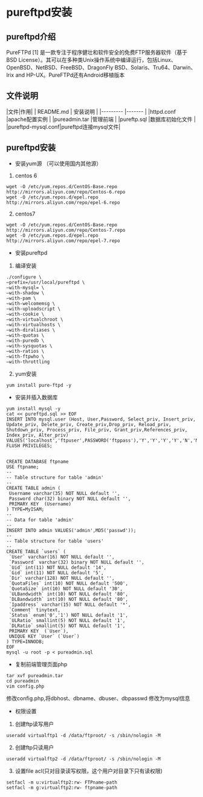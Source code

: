 # pureftpd安装 
## pureftpd介绍 
PureFTPd [1]  是一款专注于程序健壮和软件安全的免费FTP服务器软件（基于BSD License）。其可以在多种类Unix操作系统中编译运行，包括Linux、OpenBSD、NetBSD、FreeBSD、DragonFly BSD、Solaris、Tru64、Darwin、Irix and HP-UX。PureFTPd还有Android移植版本
## 文件说明
|文件|作用|
| README.md         |  安装说明           | 
|---------          |-------             |
|httpd.conf         |apache配置实例       |
|pureadmin.tar      |管理前端             |
|pureftp.sql        |数据库初始化文件      |
|pureftpd-mysql.conf|pureftpd连接mysql文件|
## pureftpd安装  
+ 安装yum源 （可以使用国内其他源） 
1. centos 6
```
wget -O /etc/yum.repos.d/CentOS-Base.repo http://mirrors.aliyun.com/repo/Centos-6.repo 
wget -O /etc/yum.repos.d/epel.repo http://mirrors.aliyun.com/repo/epel-6.repo
```
2. centos7
```
wget -O /etc/yum.repos.d/CentOS-Base.repo http://mirrors.aliyun.com/repo/Centos-7.repo
wget -O /etc/yum.repos.d/epel.repo http://mirrors.aliyun.com/repo/epel-7.repo
```
+ 安装pureftpd
1. 编译安装  
```
./configure \
–prefix=/usr/local/pureftpd \
–with-mysql= \
–with-shadow \
–with-pam \
–with-welcomemsg \
–with-uploadscript \
–with-cookie \
–with-virtualchroot \
–with-virtualhosts \
–with-diraliases \
–with-quotas \
–with-puredb \
–with-sysquotas \
–with-ratios \
–with-ftpwho \
–with-throttling
```
2. yum安装
```
yum install pure-ftpd -y
```
+ 安装并插入数据库  
```
yum install mysql -y
cat << pureftpd.sql >> EOF
INSERT INTO mysql.user (Host, User,Password, Select_priv, Insert_priv, Update_priv, Delete_priv, Create_priv,Drop_priv, Reload_priv, Shutdown_priv, Process_priv, File_priv, Grant_priv,References_priv, Index_priv, Alter_priv) VALUES('localhost','ftpuser',PASSWORD('ftppass'),'Y','Y','Y','Y','N','N','N','N','N','N','N','N','N','N');
FLUSH PRIVILEGES;


CREATE DATABASE ftpname
USE ftpname;
--
-- Table structure for table 'admin'
--
CREATE TABLE admin (
 Username varchar(35) NOT NULL default '',
 Password char(32) binary NOT NULL default '',
 PRIMARY KEY  (Username)
) TYPE=MyISAM;
--
-- Data for table 'admin'
--
INSERT INTO admin VALUES('admin',MD5('passwd'));
--
-- Table structure for table 'users'
--
CREATE TABLE `users` (
 `User` varchar(16) NOT NULL default '',
 `Password` varchar(32) binary NOT NULL default '',
 `Uid` int(11) NOT NULL default '14',
 `Gid` int(11) NOT NULL default '5',
 `Dir` varchar(128) NOT NULL default '',
 `QuotaFiles` int(10) NOT NULL default '500',
 `QuotaSize` int(10) NOT NULL default '30',
 `ULBandwidth` int(10) NOT NULL default '80',
 `DLBandwidth` int(10) NOT NULL default '80',
 `Ipaddress` varchar(15) NOT NULL default '*',
 `Comment` tinytext,
 `Status` enum('0','1') NOT NULL default '1',
 `ULRatio` smallint(5) NOT NULL default '1',
 `DLRatio` smallint(5) NOT NULL default '1',
 PRIMARY KEY  (`User`),
 UNIQUE KEY `User` (`User`)
) TYPE=INNODB; 
EOF
mysql -u root -p < pureadmin.sql
```

+ 复制前端管理页面php
```
tar xvf pureadmin.tar
cd pureadmin
vim config.php
```
修改config.php,将dbhost、dbname、dbuser、dbpasswd	修改为mysql信息
+ 权限设置
1. 创建ftp读写用户  
```
useradd virtualftp1 -d /data/ftproot/ -s /sbin/nologin -M
```
2. 创建ftp只读用户
```
useradd virtualftp2 -d /data/ftproot/ -s /sbin/nologin -M
```
3. 设置file acl(只对目录读写权限，这个用户对目录下只有读权限)
```
setfacl -m u:virtualftp2:rw- FTPname-path
setfacl -m g:virtualftp2:rw- ftpname-path
```